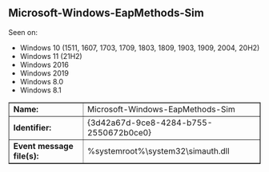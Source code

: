 ## Microsoft-Windows-EapMethods-Sim

Seen on:
* Windows 10 (1511, 1607, 1703, 1709, 1803, 1809, 1903, 1909, 2004, 20H2)
* Windows 11 (21H2)
* Windows 2016
* Windows 2019
* Windows 8.0
* Windows 8.1

<table border="1" class="docutils">
  <tbody>
    <tr>
      <td><b>Name:</b></td>
      <td>Microsoft-Windows-EapMethods-Sim</td>
    </tr>
    <tr>
      <td><b>Identifier:</b></td>
      <td>{3d42a67d-9ce8-4284-b755-2550672b0ce0}</td>
    </tr>
    <tr>
      <td><b>Event message file(s):</b></td>
      <td>%systemroot%\system32\simauth.dll</td>
    </tr>
  </tbody>
</table>

&nbsp;

